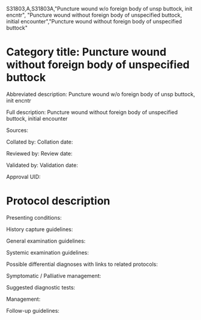 S31803,A,S31803A,"Puncture wound w/o foreign body of unsp buttock, init encntr", "Puncture wound without foreign body of unspecified buttock, initial encounter","Puncture wound without foreign body of unspecified buttock"
# Category title: Puncture wound without foreign body of unspecified buttock

Abbreviated description: Puncture wound w/o foreign body of unsp buttock, init encntr

Full description: Puncture wound without foreign body of unspecified buttock, initial encounter

Sources:

Collated by:
Collation date:

Reviewed by:
Review date:

Validated by:
Validation date:

Approval UID:

# Protocol description

Presenting conditions:

History capture guidelines:

General examination guidelines:

Systemic examination guidelines:

Possible differential diagnoses with links to related protocols:

Symptomatic / Palliative management:

Suggested diagnostic tests:

Management:

Follow-up guidelines:
